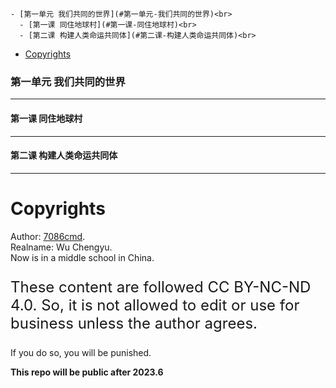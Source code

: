 
    - [第一单元 我们共同的世界](#第一单元-我们共同的世界)<br>
      - [第一课 同住地球村](#第一课-同住地球村)<br>
      - [第二课 构建人类命运共同体](#第二课-构建人类命运共同体)<br>
- [Copyrights](#copyrights)<br>

<div class="divider"></div>


<style>
main {
  /* font-family: "仿宋" !important */
}
</style>
### 第一单元 我们共同的世界

---

#### 第一课 同住地球村

---

#### 第二课 构建人类命运共同体

---

<div class="divider"></div>

<div class="divider"></div>

# Copyrights

Author: [7086cmd](https://github.com/7086cmd).<br>
Realname: Wu Chengyu.<br>
Now is in a middle school in China.<br>

<p style="font-size: 24px">
These content are followed CC BY-NC-ND 4.0. So, it is not allowed to edit or use for business unless the author agrees.

If you do so, you will be punished.
</p>

**This repo will be  public after 2023.6**
